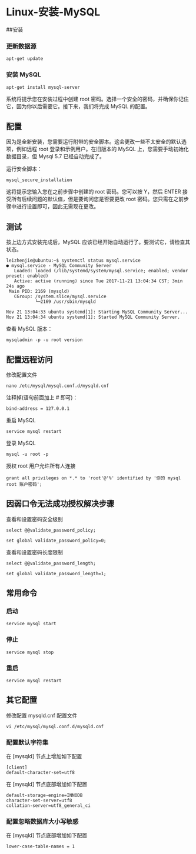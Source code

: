 # Linux-安装-MySQL
##安装
### 更新数据源
```
apt-get update
```
### 安装 MySQL
```
apt-get install mysql-server
```
系统将提示您在安装过程中创建 root 密码。选择一个安全的密码，并确保你记住它，因为你以后需要它。接下来，我们将完成 MySQL 的配置。

## 配置
因为是全新安装，您需要运行附带的安全脚本。这会更改一些不太安全的默认选项，例如远程 root 登录和示例用户。在旧版本的 MySQL 上，您需要手动初始化数据目录，但 Mysql 5.7 已经自动完成了。

运行安全脚本：
```
mysql_secure_installation
```
这将提示您输入您在之前步骤中创建的 root 密码。您可以按 Y，然后 ENTER 接受所有后续问题的默认值，但是要询问您是否要更改 root 密码。您只需在之前步骤中进行设置即可，因此无需现在更改。

## 测试
按上边方式安装完成后，MySQL 应该已经开始自动运行了。要测试它，请检查其状态。
```
leizhenjie@ubuntu:~$ systemctl status mysql.service
● mysql.service - MySQL Community Server
   Loaded: loaded (/lib/systemd/system/mysql.service; enabled; vendor preset: enabled)
   Active: active (running) since Tue 2017-11-21 13:04:34 CST; 3min 24s ago
 Main PID: 2169 (mysqld)
   CGroup: /system.slice/mysql.service
           └─2169 /usr/sbin/mysqld

Nov 21 13:04:33 ubuntu systemd[1]: Starting MySQL Community Server...
Nov 21 13:04:34 ubuntu systemd[1]: Started MySQL Community Server.
```
查看 MySQL 版本：
```
mysqladmin -p -u root version
```
## 配置远程访问
修改配置文件
```
nano /etc/mysql/mysql.conf.d/mysqld.cnf
```
注释掉(语句前面加上 # 即可)：
```
bind-address = 127.0.0.1
```
重启 MySQL
```
service mysql restart
```
登录 MySQL
```
mysql -u root -p
```
授权 root 用户允许所有人连接
```
grant all privileges on *.* to 'root'@'%' identified by '你的 mysql root 账户密码';
```
## 因弱口令无法成功授权解决步骤
查看和设置密码安全级别
```
select @@validate_password_policy;
```
```
set global validate_password_policy=0;
```
查看和设置密码长度限制
```
select @@validate_password_length;
```
```
set global validate_password_length=1;
```
## 常用命令
### 启动
```
service mysql start
```
### 停止
```
service mysql stop
```
### 重启
```
service mysql restart
```
## 其它配置
修改配置 mysqld.cnf 配置文件
```
vi /etc/mysql/mysql.conf.d/mysqld.cnf
```
### 配置默认字符集
在 [mysqld] 节点上增加如下配置
```
[client]
default-character-set=utf8
```
在 [mysqld] 节点底部增加如下配置
```
default-storage-engine=INNODB
character-set-server=utf8
collation-server=utf8_general_ci
```
### 配置忽略数据库大小写敏感
在 [mysqld] 节点底部增加如下配置
```
lower-case-table-names = 1
```